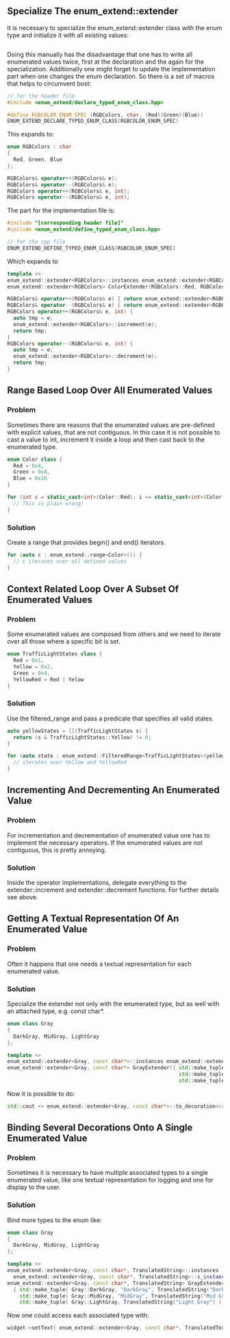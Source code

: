 ## Specialize The enum_extend::extender
It is necessary to specialize the enum_extend::extender class with the enum type and initialize it with all existing values:

~~~C++
~~~

Doing this manually has the disadvantage that one has to write all enumerated values twice, first at the declaration and the again for the specialization. Additionally one might forget to update the implementation part when one changes the enum declaration. So there is a set of macros that helps to circumvent bost:

~~~C++
// for the header file
#include <enum_extend/declare_typed_enum_class.hpp>

#define RGBCOLOR_ENUM_SPEC (RGBColors, char, (Red)(Green)(Blue))
ENUM_EXTEND_DECLARE_TYPED_ENUM_CLASS(RGBCOLOR_ENUM_SPEC)
~~~

This expands to:

~~~C++
enum RGBColors : char
{
  Red, Green, Blue
};

RGBColors& operator++(RGBColors& e);                                                  
RGBColors& operator--(RGBColors& e);                                                  
RGBColors operator++(RGBColors& e, int);                                              
RGBColors operator--(RGBColors& e, int);                                              
~~~

The part for the implementation file is:

~~~C++
#include "[corresponding header file]"
#include <enum_extend/define_typed_enum_class.hpp>

// for the cpp file
ENUM_EXTEND_DEFINE_TYPED_ENUM_CLASS(RGBCOLOR_ENUM_SPEC)
~~~ 

Which expands to

~~~C++
template <>
enum_extend::extender<RGBColors>::instances enum_extend::extender<RGBColors>::s_instances = {};
enum_extend::extender<RGBColors> ColorExtender(RGBColors::Red, RGBColors::Green, RGBColors::Blue);

RGBColors& operator++(RGBColors& e) { return enum_extend::extender<RGBColors>::increment(e); } 
RGBColors& operator--(RGBColors& e) { return enum_extend::extender<RGBColors>::decrement(e); }
RGBColors operator++(RGBColors& e, int) {                                            
  auto tmp = e;                                                            
  enum_extend::extender<RGBColors>::increment(e);
  return tmp;                                                              
}                                                                          
RGBColors operator--(RGBColors& e, int) {                                            
  auto tmp = e;                                                            
  enum_extend::extender<RGBColors>::decrement(e);
  return tmp;                                                              
}                                                                          
~~~

## Range Based Loop Over All Enumerated Values
### Problem

Sometimes there are reasons that the enumerated values are pre-defined with explicit values, that are not contiguous. In this case it is not possible to cast a value to int, increment it inside a loop and then cast back to the enumerated type.

~~~C++
enum Color class {
  Red = 0x4,
  Green = 0x8,
  Blue = 0x10
}

for (int c = static_cast<int>(Color::Red); i <= static_cast<int>(Color::Blue); i++) {
  // This is plain wrong!
} 
~~~

### Solution

Create a range that provides begin() and end() iterators.

~~~C++
for (auto c : enum_extend::range<Color>()) {
  // c iterates over all defined values
}
~~~

## Context Related Loop Over A Subset Of Enumerated Values
### Problem

Some enumerated values are composed from others and we need to iterate over all those where a specific bit is set.

~~~C++
enum TrafficLightStates class {
  Red = 0x1,
  Yellow = 0x2,
  Green = 0x4,
  YellowRed = Red | Yelow
}
~~~

### Solution

Use the filtered_range and pass a predicate that specifies all valid states.

~~~C++
auto yellowStates = [](TrafficLightStates s) { 
  return (s & TrafficLightStates::Yellow) != 0;
}

for (auto state : enum_extend::FilteredRange<TrafficLightStates>(yellowStates)) {
  // iterates over Yellow and YellowRed
}
~~~

## Incrementing And Decrementing An Enumerated Value
### Problem

For incrementation and decrementation of enumerated value one has to implement the necessary operators. If the enumerated values are not contiguous, this is pretty annoying.

### Solution

Inside the operator implementations, delegate everything to the extender<T>::increment and extender<T>::decrement functions. For further details see above.

## Getting A Textual Representation Of An Enumerated Value 
### Problem

Often it happens that one needs a textual representation for each enumerated value.

### Solution

Specialize the extender not only with the enumerated type, but as well with an attached type, e.g. const char*.

~~~C++
enum class Gray
{
  DarkGray, MidGray, LightGray
};

template <>
enum_extend::extender<Gray, const char*>::instances enum_extend::extender<Gray, const char*>::s_instances = {};
enum_extend::extender<Gray, const char*> GrayExtender({ std::make_tuple( Gray::DarkGray, "DarkGray" ), 
                                                        std::make_tuple( Gray::MidGray, "MidGray" ), 
                                                        std::make_tuple( Gray::LightGray, "LightGray" ) });
~~~

Now it is possible to do:

~~~C++
std::cout << enum_extend::extender<Gray, const char*>::to_decoration<const char*>(Gray::MidGray) << std::endl;
~~~

## Binding Several Decorations Onto A Single Enumerated Value
### Problem

Sometimes it is necessary to have multiple associated types to a single enumerated value, like one textual representation for logging and one for display to the user.

### Solution

Bind more types to the enum like:

~~~C++
enum class Gray
{
  DarkGray, MidGray, LightGray
};

template <>
enum_extend::extender<Gray, const char*, TranslatedString>::instances 
  enum_extend::extender<Gray, const char*, TranslatedString>::s_instances = {};
enum_extend::extender<Gray, const char*, TranslatedString> GrayExtender(
  { std::make_tuple( Gray::DarkGray, "DarkGray", TranslatedString("Dark Gray")) ), 
    std::make_tuple( Gray::MidGray, "MidGray", TranslatedString("Mid Gray")) ), 
    std::make_tuple( Gray::LightGray, TranslatedString("Light Gray") ) });
~~~

Now one could access each associated type with:

~~~C++
widget->setText( enum_extend::extender<Gray, const char*, TranslatedText>::to_decoration<TranslatedText>(Gray::MidGray).text() );
~~~
